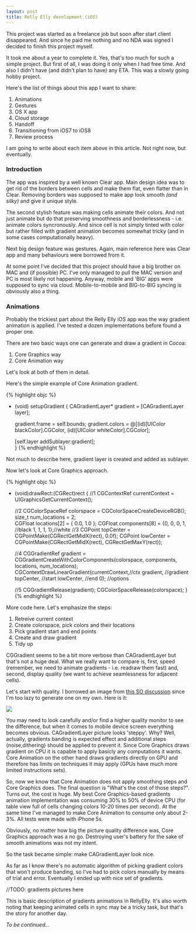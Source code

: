 ```yaml
---
layout: post
title: Relly Elly development (iOS)
---
```


This project was started as a freelance job but soon after start client disappeared. And since he paid me nothing and no NDA was signed I decided to finish this project myself.

It took me about a year to complete it. 
Yes, that's too much for such a simple project. But first of all, I was doing it only when I had free time. And also I didn't have (and didn't plan to have) any ETA. This was a slowly going hobby project.

Here's the list of things about this app I want to share:

<ol start="1">
  <li> Animations</li>
  <li> Gestures</li>
  <li> OS X app</li>
  <li> Cloud storage</li>
  <li> Handoff</li>
  <li> Transitioning from iOS7 to iOS8</li>
  <li> Review process</li>
</ol>

I am going to write about each item above in this article. Not right now, but eventually.

### Introduction

The app was inspired by a well known Clear app. 
Main design idea was to get rid of the borders between cells and make them flat, even flatter than in Clear.
Removing borders was supposed to make app look smooth *(and silky)* and give it unique style. 

The second stylish feature was making cells animate their colors. And not just animate but do that preserving smoothness and borderlessness - i.e. animate colors syncronously. And since cell is not simply tinted with color but rather filled with gradient animation becomes somewhat tricky (and in some cases computationally heavy).

Next big design feature was gestures. Again, main reference here was  Clear app and many behaviours were borrowed from it.

At some point I've decided that this project should have a big brother on MAC and (if possible) PC. I've only managed to pull the MAC version and PC is most likely not happening. 
Anyway, mobile and 'BIG' apps were supposed to sync via cloud. Mobile-to-mobile and BIG-to-BIG syncing is obviously also a thing.

### Animations

Probably the trickiest part about the Relly Elly iOS app was the way gradient animation is applied. I've tested a dozen implementations before found a proper one. 

There are two basic ways one can generate and draw a gradient in Cocoa:

1. Core Graphics way
2. Core Animation way

Let's look at both of them in detail.

Here's the simple example of Core Animation gradient.

{% highlight objc %}
- (void) setupGradient
{
    CAGradientLayer* gradient = [CAGradientLayer layer];
    
    gradient.frame = self.bounds;
    gradient.colors = @[(id)[UIColor blackColor].CGColor, 
                        (id)[UIColor whiteColor].CGColor];

    [self.layer addSublayer:gradient];        
}
{% endhighlight %}

Not much to describe here, gradient layer is created and added as sublayer. 

Now let's look at Core Graphics approach.

{% highlight objc %}
- (void)drawRect:(CGRect)rect
{
    //1
    CGContextRef currentContext = UIGraphicsGetCurrentContext();
    
    //2
    CGColorSpaceRef colorspace = CGColorSpaceCreateDeviceRGB();
    size_t num_locations = 2;        
    CGFloat locations[2] = { 0.0, 1.0 };
    CGFloat components[8] = {0, 0, 0, 1, //black
                             1, 1, 1, 1};//white
    //3
    CGPoint topCenter = CGPointMake(CGRectGetMidX(rect), 0.0f);
    CGPoint lowCenter = CGPointMake(CGRectGetMidX(rect), 
                                    CGRectGetMaxY(rect));

    //4
    CGGradientRef gradient = 
    	CGGradientCreateWithColorComponents(colorspace, 
    	                                    components,
    	                                    locations,
    	                                    num_locations);
    CGContextDrawLinearGradient(currentContext,//ctx
                                gradient,      //gradient
                                topCenter,     //start
                                lowCenter,     //end
                                0);            //options
    
    //5
    CGGradientRelease(gradient);
    CGColorSpaceRelease(colorspace);
}
{% endhighlight %}

More code here. Let's emphasize the steps:

1. Retreive current context
2. Create colorspace, pick colors and their locations 
3. Pick gradient start and end points
4. Create and draw gradient
5. Tidy up

CGGradient seems to be a bit more verbose than CAGradientLayer but that's not a huge deal. What we really want to compare is, first, speed (remember, we need to animate gradients - i.e. readraw them fast) and, second, display quality (we want to achieve seamlessness for adjacent cells).

Let's start with quality. I borrowed an image from [this SO discussion](http://stackoverflow.com/questions/422066/gradients-on-uiview-and-uilabels-on-iphone) since I'm too lazy to generate one on my own. Here is it:

![](http://i.stack.imgur.com/NlPaw.png)

You may need to look carefully and/or find a higher quality monitor to see the difference, but when it comes to mobile device screen everything becomes obvious. CAGradientLayer picture looks 'steppy'. Why? Well, actually, gradients banding is expected effect and additional steps (noise,dithering) should be applied to prevent it. Since Core Graphics draws gradient on CPU it is capable to apply basicly any computations it wants.
Core Animation on the other hand draws gradients directly on GPU and therefore has limits on techniques it may apply (GPUs have much more limited instructions sets).

So, now we know that Core Animation does not apply smoothing steps and Core Graphics does. The final question is "What's the cost of those steps?". Turns out, the cost is huge. 
My best Core Graphics-based gradients animation implementation was consuming 30% to 50% of device CPU (for table view full of cells changing colors 10-20 times per second). At the same time I've managed to make Core Animation to consume only about 2-3%. All tests were made with iPhone 5s. 

Obviously, no matter how big the picture quality difference was, Core Graphics approach was a no go. Destroying user's battery for the sake of smooth animations was not my intent.

So the task became simple: make CAGradientLayer look nice. 

As far as I know there's no automatic algorithm of picking gradient colors that won't produce banding, so I've had to pick colors manually by means of trial and error. Eventually I ended up with nice set of gradients.

//TODO: gradients pictures here 

This is basic description of gradients animations in RellyElly. It's also worth noting that keeping animated cells in sync may be a tricky task, but that's the story for another day.



*To be continued...*
